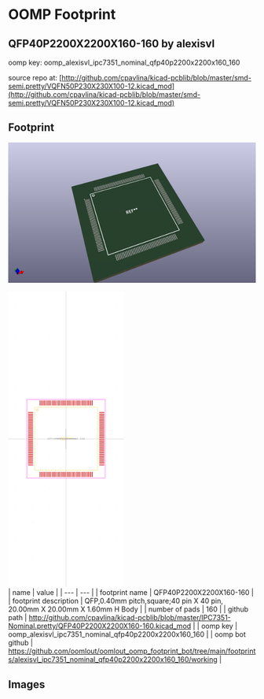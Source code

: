 # OOMP Footprint  
## QFP40P2200X2200X160-160  by alexisvl  
  
oomp key: oomp_alexisvl_ipc7351_nominal_qfp40p2200x2200x160_160  
  
source repo at: [http://github.com/cpavlina/kicad-pcblib/blob/master/smd-semi.pretty/VQFN50P230X230X100-12.kicad_mod](http://github.com/cpavlina/kicad-pcblib/blob/master/smd-semi.pretty/VQFN50P230X230X100-12.kicad_mod)  
## Footprint  
  
[![working_kicad_pcb_3d.png](working_kicad_pcb_3d_600.png)](working_kicad_pcb_3d.png)  
  
[![working.png](working_600.png)](working.png)  
| name | value | 
| --- | --- | 
| footprint name | QFP40P2200X2200X160-160 | 
| footprint description | QFP,0.40mm pitch,square;40 pin X 40 pin, 20.00mm X 20.00mm X 1.60mm H Body | 
| number of pads | 160 | 
| github path | http://github.com/cpavlina/kicad-pcblib/blob/master/IPC7351-Nominal.pretty/QFP40P2200X2200X160-160.kicad_mod | 
| oomp key | oomp_alexisvl_ipc7351_nominal_qfp40p2200x2200x160_160 | 
| oomp bot github | https://github.com/oomlout/oomlout_oomp_footprint_bot/tree/main/footprints/alexisvl_ipc7351_nominal_qfp40p2200x2200x160_160/working | 
## Images  
